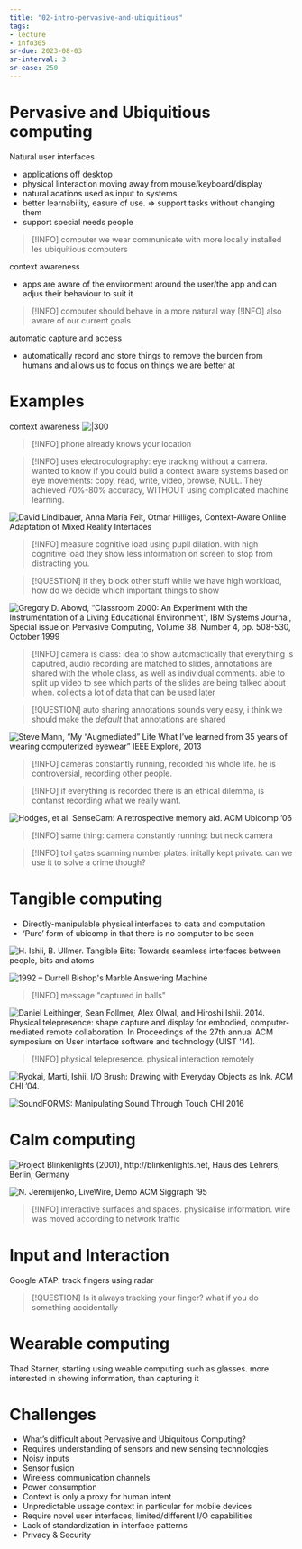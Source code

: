 ```yaml
---
title: "02-intro-pervasive-and-ubiquitious"
tags: 
- lecture
- info305
sr-due: 2023-08-03
sr-interval: 3
sr-ease: 250
---
```


# Pervasive and Ubiquitious computing

Natural user interfaces
- applications off desktop
- physical linteraction moving away from mouse/keyboard/display
- natural acations used as input to systems
- better learnability, easure of use. ⇒ support tasks without changing them
- support special needs people

> [!INFO] computer we wear communicate with more locally installed les ubiquitious computers


context awareness
- apps are aware of the environment around the user/the app and can adjus their behaviour to suit it

> [!INFO] computer should behave in a more natural way
> [!INFO] also aware of our current goals

automatic capture and access
- automatically record and store things to remove the burden from humans and allows us to focus on things we are better at


# Examples

context awareness
![|300](https://i.imgur.com/NpTeqcL.png)

> [!INFO] phone already knows your location

> [!INFO] uses electroculography: eye tracking without a camera. wanted to know if you could build a context aware systems based on eye movements: copy, read, write, video, browse, NULL. They achieved 70%-80% accuracy, WITHOUT using complicated machine learning. 



![David Lindlbauer, Anna Maria Feit, Otmar Hilliges, Context-Aware Online Adaptation of Mixed Reality Interfaces](https://i.imgur.com/pKl0wQV.png)

> [!INFO] measure cognitive load using pupil dilation. with high cognitive load they show less information on screen to stop from distracting you.

> [!QUESTION] if they block other stuff while we have high workload, how do we decide which important things to show




![Gregory D. Abowd, “Classroom 2000: An Experiment with the Instrumentation of a Living Educational Environment”, IBM Systems Journal, Special issue on Pervasive Computing, Volume 38, Number 4, pp. 508-530, October 1999](https://i.imgur.com/jibhsuL.png)

> [!INFO] camera is class: idea to show automactically that everything is caputred, audio recording are matched to slides, annotations are shared with the whole class, as well as individual comments. able to split up video to see which parts of the slides are being talked about when. collects a lot of data that can be used later

> [!QUESTION] auto sharing annotations sounds very easy, i think we should make the _default_ that annotations are shared





![Steve Mann, “My “Augmediated” Life What I’ve learned from 35 years of wearing computerized eyewear” IEEE Explore, 2013](https://i.imgur.com/PTijDvG.png)

> [!INFO] cameras constantly running, recorded his whole life. he is controversial, recording other people.

> [!INFO] if everything is recorded there is an ethical dilemma, is contanst recording what we really want.




![Hodges, et al. SenseCam: A retrospective memory aid. ACM Ubicomp ’06](https://i.imgur.com/v9SziUx.png)

> [!INFO] same thing: camera constantly running: but neck camera


> [!INFO] toll gates scanning number plates: initally kept private. can we use it to solve a crime though?

# Tangible computing

- Directly-manipulable physical interfaces to data and computation 
- ‘Pure’ form of ubicomp in that there is no computer to be seen

![H. Ishii, B. Ullmer. Tangible Bits: Towards seamless interfaces between people, bits and atoms](https://i.imgur.com/mmgQMCY.png)



![1992 – Durrell Bishop's Marble Answering Machine](https://i.imgur.com/qCWtriU.png)

> [!INFO] message "captured in balls"



![Daniel Leithinger, Sean Follmer, Alex Olwal, and Hiroshi Ishii. 2014. Physical telepresence: shape capture and display for embodied, computer-mediated remote collaboration. In Proceedings of the 27th annual ACM symposium on User interface software and technology (UIST '14).](https://i.imgur.com/Uh5rNE5.png)

> [!INFO] physical telepresence. physical interaction remotely

![Ryokai, Marti, Ishii. I/O Brush: Drawing with Everyday Objects as Ink. ACM CHI ’04.](https://i.imgur.com/GhglQbZ.png)


![SoundFORMS: Manipulating Sound Through Touch CHI 2016](https://i.imgur.com/3LWqoIe.png)


# Calm computing
![Project Blinkenlights (2001), http://blinkenlights.net, Haus des Lehrers, Berlin, Germany](https://i.imgur.com/zyEBMGV.png)


![N. Jeremijenko, LiveWire, Demo ACM Siggraph ’95](https://i.imgur.com/kUd3zrK.png)
> [!INFO] interactive surfaces and spaces. physicalise information. wire was moved according to network traffic


# Input and Interaction
Google ATAP. track fingers using radar

> [!QUESTION] Is it always tracking your finger? what if you do something accidentally


# Wearable computing
Thad Starner, starting using weable computing such as glasses. more interested in showing information, than capturing it

# Challenges
- What’s difficult about Pervasive and Ubiquitous Computing? 
- Requires understanding of sensors and new sensing technologies 
- Noisy inputs 
- Sensor fusion 
- Wireless communication channels 
- Power consumption 
- Context is only a proxy for human intent 
- Unpredictable ussage context in particular for mobile devices 
- Require novel user interfaces, limited/different I/O capabilities 
- Lack of standardization in interface patterns 
- Privacy & Security